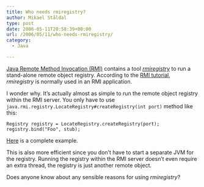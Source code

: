 ```yaml
---
title: Who needs rmiregistry?
author: Mikael Ståldal
type: post
date: 2006-05-11T20:58:39+00:00
url: /2006/05/11/who-needs-rmiregistry/
category:
  - Java

---
```

[Java Remote Method Invocation (RMI)][1] contains a tool _[rmiregistry][2]_ to run a stand-alone remote object registry. According to the [RMI tutorial][3], _rmiregistry_ is normally used in an RMI application.

I wonder why. It&#8217;s actually almost as simple to run the remote object registry within the RMI server. You only have to use `java.rmi.registry.LocateRegistry#createRegistry(int port)` method like this:

```
Registry registry = LocateRegistry.createRegistry(port);
registry.bind("Foo", stub);
```

[Here][4] is a complete example.

This is also more efficient since you don&#8217;t have to start a separate JVM for the registry. Running the registry within the RMI server doesn&#8217;t even require an extra thread, the registry is just another remote object.

Does anyone know about any sensible reasons for using _rmiregistry_?

 [1]: http://java.sun.com/products/jdk/rmi/
 [2]: http://java.sun.com/j2se/1.4.2/docs/tooldocs/windows/rmiregistry.html
 [3]: http://java.sun.com/j2se/1.4.2/docs/guide/rmi/getstart.doc.html
 [4]: /tech/rmitest.zip
